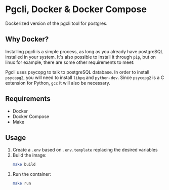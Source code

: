 # Pgcli, Docker & Docker Compose

Dockerized version of the pgcli tool for postgres.

## Why Docker?

Installing pgcli is a simple process, as long as you already have postgreSQL installed in your system. It's also possible to install it through `pip`, but on linux for example, there are some other requirements to meet:

Pgcli uses psycopg to talk to postgreSQL database. In order to install `psycopg2`, you will need to install `libpq` and `python-dev`. Since `psycopg2` is a C extension for Python, `gcc` it will also be necessary.

## Requirements

- Docker
- Docker Compose
- Make

## Usage

1. Create a `.env` based on `.env.template` replacing the desired variables
2. Build the image:
   ```sh
   make build
   ```
3. Run the container:
   ```sh
   make run
   ```
